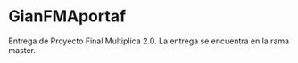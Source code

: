 # GianFMAportaf

Entrega de Proyecto Final Multiplica 2.0.
La entrega se encuentra en la rama master.
